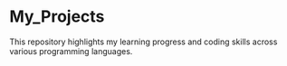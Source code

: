 # My_Projects
This repository highlights my learning progress and coding skills across various programming languages.
